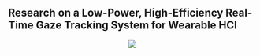 ## Research on a Low-Power, High-Efficiency Real-Time Gaze Tracking System for Wearable HCI
<p align="center">
  <img src="https://github.com/user-attachments/assets/8d376900-cbe9-40bb-9dc6-25226df8c0ec" >
</p>


<!--

**Here are some ideas to get you started:**

🙋‍♀️ A short introduction - what is your organization all about?
🌈 Contribution guidelines - how can the community get involved?
👩‍💻 Useful resources - where can the community find your docs? Is there anything else the community should know?
🍿 Fun facts - what does your team eat for breakfast?
🧙 Remember, you can do mighty things with the power of [Markdown](https://docs.github.com/github/writing-on-github/getting-started-with-writing-and-formatting-on-github/basic-writing-and-formatting-syntax)
-->
